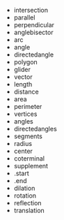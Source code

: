 - intersection
- parallel
- perpendicular
- anglebisector
- arc
- angle
- directedangle
- polygon
- glider
- vector
- length
- distance
- area
- perimeter
- vertices
- angles
- directedangles
- segments
- radius
- center
- coterminal
- supplement
- .start
- .end
- dilation
- rotation
- reflection
- translation
